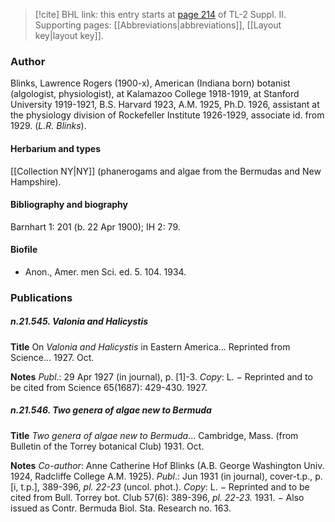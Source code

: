 > [!cite] BHL link: this entry starts at [page 214](https://www.biodiversitylibrary.org/item/103859#page/224/mode/1up) of TL-2 Suppl. II.
> Supporting pages: [[Abbreviations|abbreviations]], [[Layout key|layout key]].

### Author

Blinks, Lawrence Rogers (1900-x), American (Indiana born) botanist (algologist, physiologist), at Kalamazoo College 1918-1919, at Stanford University 1919-1921, B.S. Harvard 1923, A.M. 1925, Ph.D. 1926, assistant at the physiology division of Rockefeller Institute 1926-1929, associate id. from 1929. (*L.R. Blinks*).

#### Herbarium and types

[[Collection NY|NY]] (phanerogams and algae from the Bermudas and New Hampshire).

#### Bibliography and biography

Barnhart 1: 201 (b. 22 Apr 1900); IH 2: 79.

#### Biofile

- Anon., Amer. men Sci. ed. 5. 104. 1934.

### Publications

##### n.21.545. Valonia and Halicystis

**Title**
On *Valonia and Halicystis* in Eastern America... Reprinted from Science... 1927. Oct.

**Notes**
*Publ*.: 29 Apr 1927 (in journal), p. \[1\]-3. *Copy*: L. − Reprinted and to be cited from Science 65(1687): 429-430. 1927.

##### n.21.546. Two genera of algae new to Bermuda

**Title**
*Two genera of algae new to Bermuda*... Cambridge, Mass. (from Bulletin of the Torrey botanical Club) 1931. Oct.

**Notes**
*Co-author*: Anne Catherine Hof Blinks (A.B. George Washington Univ. 1924, Radcliffe College A.M. 1925).
*Publ*.: Jun 1931 (in journal), cover-t.p., p. \[i, t.p.\], 389-396, *pl. 22-23* (uncol. phot.). *Copy*: L. − Reprinted and to be cited from Bull. Torrey bot. Club 57(6): 389-396, *pl. 22-23.* 1931. − Also issued as Contr. Bermuda Biol. Sta. Research no. 163.

